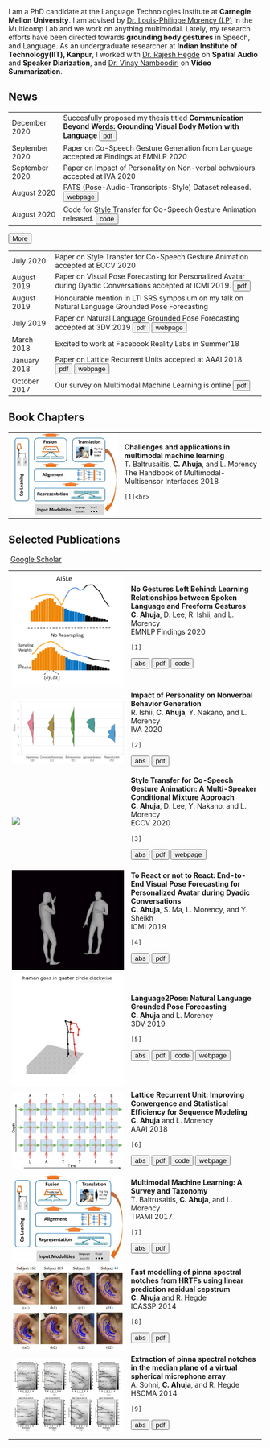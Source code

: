 I am a PhD candidate at the Language Technologies Institute at <b>Carnegie Mellon University</b>. I am advised by [Dr. Louis-Philippe Morency (LP)](https://www.cs.cmu.edu/~morency/) in the Multicomp Lab and we work on anything multimodal. Lately, my research efforts have been directed towards <b>grounding body gestures</b> in Speech, and Language. As an undergraduate researcher at <b>Indian Institute of Technology(IIT), Kanpur</b>, I worked with [Dr. Rajesh Hegde](http://home.iitk.ac.in/~rhegde/) on <b>Spatial Audio</b> and <b>Speaker Diarization</b>, and [Dr. Vinay Namboodiri](https://www.cse.iitk.ac.in/users/vinaypn/) on <b>Video Summarization</b>.


## <i class="fa fa-chevron-right"></i> News
<table class="table table-hover">
<tr>
  <td class='col-md-3'>December 2020</td>
  <td>Succesfully proposed my thesis titled <b>Communication Beyond Words: Grounding Visual Body Motion with Language</b> <a href="https://drive.google.com/open?id=1lrk5J4vJjBirAyZMOK6pbozGkB4DKebO&authuser=cahuja%40andrew.cmu.edu&usp=drive_fs" target="_blank"><button type="button" class="btn btn-primary">pdf</button></a></td>
</tr>
<tr>
  <td class='col-md-3'>September 2020</td>
  <td>Paper on Co-Speech Gesture Generation from Language accepted at Findings at EMNLP 2020</td>
</tr>
<tr>
  <td class='col-md-3'>September 2020</td>
  <td>Paper on Impact of Personality on Non-verbal behvaiours accepted at IVA 2020</td>
</tr>
<tr>
  <td class='col-md-3'>August 2020</td>
  <td>PATS (Pose-Audio-Transcripts-Style) Dataset released. <a href="http://chahuja.com/pats" target="_blank"><button type="button" class="btn btn-success">webpage</button></a></td>
</tr>
<tr>
  <td class='col-md-3'>August 2020</td>
  <td>Code for Style Transfer for Co-Speech Gesture Animation released. <a href="https://github.com/chahuja/mix-stage" target="_blank"><button type="button" class="btn btn-info">code</button></a></td>
</tr>
</table>

<button type="button" class="btn btn-info" data-toggle="collapse" data-target="#demo" onclick="change()" id="more">More</button>
<div id="demo" class="collapse">
<table class="table table-hover">
      <tr>
	    <td class='col-md-3'>July 2020</td>
	    <td>Paper on Style Transfer for Co-Speech Gesture Animation accepted at ECCV 2020</td>
	  </tr>	  
      <tr>
	    <td class='col-md-3'>August 2019</td>
	    <td>Paper on Visual Pose Forecasting for Personalized Avatar during Dyadic Conversations accepted at ICMI 2019. <a href="https://arxiv.org/pdf/1910.02181.pdf" target="_blank"><button type="button" class="btn btn-primary">pdf</button></a></td>
	  </tr>	  
      <tr>
	    <td class='col-md-3'>August 2019</td>
	    <td>Honourable mention in LTI SRS symposium on my talk on Natural Language Grounded Pose Forecasting</td>
	  </tr>	  
      <tr>
	    <td class='col-md-3'>July 2019</td>
	    <td>Paper on Natural Language Grounded Pose Forecasting accepted at 3DV 2019 <a href="https://arxiv.org/pdf/1907.01108.pdf" target="_blank"><button type="button" class="btn btn-primary">pdf</button></a> <a href="http://chahuja.com/language2pose" target="_blank"><button type="button" class="btn btn-success">webpage</button></a></td>
	  </tr>	  
      <tr>
	    <td class='col-md-3'>March 2018</td>
	    <td>Excited to work at Facebook Reality Labs in Summer'18</td>
	  </tr>	  
      <tr>
	    <td class='col-md-3'>January 2018</td>
	    <td>Paper on Lattice Recurrent Units accepted at AAAI 2018 <a href="https://arxiv.org/abs/1710.02254" target="_blank"><button type="button" class="btn btn-primary">pdf</button></a> <a href="http://chahuja.com/lru" target="_blank"><button type="button" class="btn btn-success">webpage</button></a></td>
	  </tr>	  
      <tr>
	    <td class='col-md-3'>October 2017</td>
	    <td>Our survey on Multimodal Machine Learning is online <a href="https://arxiv.org/pdf/1705.09406.pdf" target="_blank"><button type="button" class="btn btn-primary">pdf</button></a></td>
	  </tr>	  
</table>
</div>


## <i class="fa fa-chevron-right"></i> Book Chapters

<table class="table table-hover">

<tr>
<td class="col-md-3"><img src="pics/publications/baltruvsaitis2018challenges.png"/></td>
<td>
    <strong>Challenges and applications in multimodal machine learning</strong><br>
    T. Baltrusaitis, <strong>C. Ahuja</strong>, and L. Morency<br>
    The Handbook of Multimodal-Multisensor Interfaces 2018<br>
    
    [1]<br>
    
</td>
</tr>


</table>


## <i class="fa fa-chevron-right"></i> Selected Publications

<a href="https://scholar.google.com/citations?user=CX8zqPoAAAAJ&hl" class="btn btn-primary" style="padding: 0.3em;">
  <i class="ai ai-google-scholar"></i> Google Scholar
</a>

<table class="table table-hover">

<tr>
<td class="col-md-3"><a href='https://www.aclweb.org/anthology/2020.findings-emnlp.170.pdf' target='_blank'><img src="pics/publications/ahuja2020no.png"/></a> </td>
<td>
    <strong>No Gestures Left Behind: Learning Relationships between Spoken Language and Freeform Gestures</strong><br>
    <strong>C. Ahuja</strong>, D. Lee, R. Ishii, and L. Morency<br>
    EMNLP Findings 2020<br>
    
    [1] 
<a href='javascript: none'
    onclick='$("#abs_ahuja2020no").toggle()'><button type='button' class='btn btn-dark'>abs</button></a> <a href='https://www.aclweb.org/anthology/2020.findings-emnlp.170.pdf' target='_blank'><button type='button' class='btn btn-primary'>pdf</button></a>  <a href='https://github.com/chahuja/aisle' target='_blank'><button type='button' class='btn btn-info'>code</button></a> <br>
    
<div id="abs_ahuja2020no" style="text-align: justify; display: none" markdown="1">
We study relationships between spoken language and co-speech gestures in context of two key challenges. First, distributions of text and gestures are inherently skewed making it important to model the long tail. Second, gesture predictions are made at a subword level, making it important to learn relationships between language and audio. We introduce Adversarial Importance Sampled Learning, which combines adversarial learning with importance sampling to strike a balance between precision and coverage. We substantiate the effectiveness of our approach through large-scale quantitative and user studies, which show that our proposed methodology significantly outperforms previous stateof-the-art approaches for gesture generation.
</div>

</td>
</tr>


<tr>
<td class="col-md-3"><a href='https://dl.acm.org/doi/10.1145/3383652.3423908' target='_blank'><img src="pics/publications/ishii2020impact.png"/></a> </td>
<td>
    <strong>Impact of Personality on Nonverbal Behavior Generation</strong><br>
    R. Ishii, <strong>C. Ahuja</strong>, Y. Nakano, and L. Morency<br>
    IVA 2020<br>
    
    [2] 
<a href='javascript: none'
    onclick='$("#abs_ishii2020impact").toggle()'><button type='button' class='btn btn-dark'>abs</button></a> <a href='https://dl.acm.org/doi/10.1145/3383652.3423908' target='_blank'><button type='button' class='btn btn-primary'>pdf</button></a> <br>
    
<div id="abs_ishii2020impact" style="text-align: justify; display: none" markdown="1">
To realize natural-looking virtual agents, one key technical challenge is to automatically generate nonverbal behaviors from spoken language. Since nonverbal behavior varies depending on personality, it is important to generate these nonverbal behaviors to match the expected personality of a virtual agent. In this work, we study how personality traits relate to the process of generating individual nonverbal behaviors from the whole body, including the head, eye gaze, arms, and posture. To study this, we first created a dialogue corpus including transcripts, a broad range of labelled nonverbal behaviors, and the Big Five personality scores of participants in dyad interactions. We constructed models that can predict each nonverbal behavior label given as an input language representation from the participants’ spoken sentences. Our experimental results show that personality can help improve the prediction of nonverbal behaviors.
</div>

</td>
</tr>


<tr>
<td class="col-md-3"><a href='https://arxiv.org/abs/2007.12553' target='_blank'><img src="pics/publications/ahuja2020style.png"/></a> </td>
<td>
    <strong>Style Transfer for Co-Speech Gesture Animation: A Multi-Speaker Conditional Mixture Approach</strong><br>
    <strong>C. Ahuja</strong>, D. Lee, Y. Nakano, and L. Morency<br>
    ECCV 2020<br>
    
    [3] 
<a href='javascript: none'
    onclick='$("#abs_ahuja2020style").toggle()'><button type='button' class='btn btn-dark'>abs</button></a> <a href='https://arxiv.org/abs/2007.12553' target='_blank'><button type='button' class='btn btn-primary'>pdf</button></a>  <a href='http://chahuja.com/mix-stage' target='_blank'><button type='button' class='btn btn-success'>webpage</button></a> <br>
    
<div id="abs_ahuja2020style" style="text-align: justify; display: none" markdown="1">
How can we teach robots or virtual assistants to gesture naturally? Can we go further and adapt the gesturing style to follow a specific speaker? Gestures that are naturally timed with corresponding speech during human communication are called co-speech gestures. A key challenge, called gesture style transfer, is to learn a model that generates these gestures for a speaking agent 'A' in the gesturing style of a target speaker 'B'. A secondary goal is to simultaneously learn to generate co-speech gestures for multiple speakers while remembering what is unique about each speaker. We call this challenge style preservation. In this paper, we propose a new model, named Mix-StAGE, which trains a single model for multiple speakers while learning unique style embeddings for each speaker's gestures in an end-to-end manner. A novelty of Mix-StAGE is to learn a mixture of generative models which allows for conditioning on the unique gesture style of each speaker. As Mix-StAGE disentangles style and content of gestures, gesturing styles for the same input speech can be altered by simply switching the style embeddings. Mix-StAGE also allows for style preservation when learning simultaneously from multiple speakers. We also introduce a new dataset, Pose-Audio-Transcript-Style (PATS), designed to study gesture generation and style transfer. Our proposed Mix-StAGE model significantly outperforms the previous state-of-the-art approach for gesture generation and provides a path towards performing gesture style transfer across multiple speakers. Link to code, data, and videos: http://chahuja.com/mix-stage
</div>

</td>
</tr>


<tr>
<td class="col-md-3"><a href='https://arxiv.org/pdf/1910.02181.pdf' target='_blank'><img src="pics/publications/ahuja2019to.png"/></a> </td>
<td>
    <strong>To React or not to React: End-to-End Visual Pose Forecasting for Personalized Avatar during Dyadic Conversations</strong><br>
    <strong>C. Ahuja</strong>, S. Ma, L. Morency, and Y. Sheikh<br>
    ICMI 2019<br>
    
    [4] 
<a href='javascript: none'
    onclick='$("#abs_ahuja2019to").toggle()'><button type='button' class='btn btn-dark'>abs</button></a> <a href='https://arxiv.org/pdf/1910.02181.pdf' target='_blank'><button type='button' class='btn btn-primary'>pdf</button></a> <br>
    
<div id="abs_ahuja2019to" style="text-align: justify; display: none" markdown="1">
Non verbal behaviours such as gestures, facial expressions, body posture, and para-linguistic cues have been shown to complement or clarify verbal messages. Hence to improve telepresence, in form of an avatar, it is important to model these behaviours, especially in dyadic interactions. Creating such personalized avatars not only requires to model intrapersonal dynamics between a avatar's speech and their body pose, but it also needs to model interpersonal dynamics with the interlocutor present in the conversation. In this paper, we introduce a neural architecture named Dyadic Residual-Attention Model (DRAM), which integrates intrapersonal (monadic) and interpersonal (dyadic) dynamics using selective attention to generate sequences of body pose conditioned on audio and body pose of the interlocutor and audio of the human operating the avatar. We evaluate our proposed model on dyadic conversational data consisting of pose and audio of both participants, confirming the importance of adaptive attention between monadic and dyadic dynamics when predicting avatar pose. We also conduct a user study to analyze judgments of human observers. Our results confirm that the generated body pose is more natural, models intrapersonal dynamics and interpersonal dynamics better than non-adaptive monadic/dyadic models.
</div>

</td>
</tr>


<tr>
<td class="col-md-3"><a href='https://arxiv.org/pdf/1907.01108.pdf' target='_blank'><img src="pics/publications/ahuja2019language.png"/></a> </td>
<td>
    <strong>Language2Pose: Natural Language Grounded Pose Forecasting</strong><br>
    <strong>C. Ahuja</strong> and L. Morency<br>
    3DV 2019<br>
    
    [5] 
<a href='javascript: none'
    onclick='$("#abs_ahuja2019language").toggle()'><button type='button' class='btn btn-dark'>abs</button></a> <a href='https://arxiv.org/pdf/1907.01108.pdf' target='_blank'><button type='button' class='btn btn-primary'>pdf</button></a>  <a href='https://github.com/chahuja/language2pose' target='_blank'><button type='button' class='btn btn-info'>code</button></a>  <a href='http://chahuja.com/language2pose' target='_blank'><button type='button' class='btn btn-success'>webpage</button></a> <br>
    
<div id="abs_ahuja2019language" style="text-align: justify; display: none" markdown="1">
Generating animations from natural language sentences finds its applications in a a number of domains such as movie script visualization, virtual human animation and, robot motion planning. These sentences can describe different kinds of actions, speeds and direction of these actions, and possibly a target destination. The core modeling challenge in this language-to-pose application is how to map linguistic concepts to motion animations. In this paper, we address this multimodal problem by introducing a neural architecture called Joint Language-toPose (or JL2P), which learns a joint embedding of language and pose. This joint embedding space is learned end-toend using a curriculum learning approach which emphasizes shorter and easier sequences first before moving to longer and harder ones. We evaluate our proposed model on a publicly available corpus of 3D pose data and humanannotated sentences. Both objective metrics and human judgment evaluation confirm that our proposed approach is able to generate more accurate animations and are deemed visually more representative by humans than other data driven approaches.
</div>

</td>
</tr>


<tr>
<td class="col-md-3"><a href='https://arxiv.org/pdf/1710.02254.pdf' target='_blank'><img src="pics/publications/ahuja2018lattice.png"/></a> </td>
<td>
    <strong>Lattice Recurrent Unit: Improving Convergence and Statistical Efficiency for Sequence Modeling</strong><br>
    <strong>C. Ahuja</strong> and L. Morency<br>
    AAAI 2018<br>
    
    [6] 
<a href='javascript: none'
    onclick='$("#abs_ahuja2018lattice").toggle()'><button type='button' class='btn btn-dark'>abs</button></a> <a href='https://arxiv.org/pdf/1710.02254.pdf' target='_blank'><button type='button' class='btn btn-primary'>pdf</button></a>  <a href='https://github.com/chahuja/lru' target='_blank'><button type='button' class='btn btn-info'>code</button></a>  <a href='http://chahuja.com/lru' target='_blank'><button type='button' class='btn btn-success'>webpage</button></a> <br>
    
<div id="abs_ahuja2018lattice" style="text-align: justify; display: none" markdown="1">
Recurrent neural networks have shown remarkable success in modeling sequences. However low resource situations still adversely affect the generalizability of these models. We introduce a new family of models, called Lattice Recurrent Units (LRU), to address the challenge of learning deep multi-layer recurrent models with limited resources. LRU models achieve this goal by creating distinct (but coupled) flow of information inside the units: a first flow along time dimension and a second flow along depth dimension. It also offers a symmetry in how information can flow horizontally and vertically. We analyze the effects of decoupling three different components of our LRU model: Reset Gate, Update Gate and Projected State. We evaluate this family of new LRU models on computational convergence rates and statistical efficiency. Our experiments are performed on four publicly-available datasets, comparing with Grid-LSTM and Recurrent Highway networks. Our results show that LRU has better empirical computational convergence rates and statistical efficiency values, along with learning more accurate language models.
</div>

</td>
</tr>


<tr>
<td class="col-md-3"><a href='https://arxiv.org/abs/1705.09406' target='_blank'><img src="pics/publications/baltruvsaitis2017multimodal.png"/></a> </td>
<td>
    <strong>Multimodal Machine Learning: A Survey and Taxonomy</strong><br>
    T. Baltrusaitis, <strong>C. Ahuja</strong>, and L. Morency<br>
    TPAMI 2017<br>
    
    [7] 
<a href='javascript: none'
    onclick='$("#abs_baltruvsaitis2017multimodal").toggle()'><button type='button' class='btn btn-dark'>abs</button></a> <a href='https://arxiv.org/abs/1705.09406' target='_blank'><button type='button' class='btn btn-primary'>pdf</button></a> <br>
    
<div id="abs_baltruvsaitis2017multimodal" style="text-align: justify; display: none" markdown="1">
—Our experience of the world is multimodal - we see objects, hear sounds, feel texture, smell odors, and taste flavors. Modality refers to the way in which something happens or is experienced and a research problem is characterized as multimodal when it includes multiple such modalities. In order for Artificial Intelligence to make progress in understanding the world around us, it needs to be able to interpret such multimodal signals together. Multimodal machine learning aims to build models that can process and relate information from multiple modalities. It is a vibrant multi-disciplinary field of increasing importance and with extraordinary potential. Instead of focusing on specific multimodal applications, this paper surveys the recent advances in multimodal machine learning itself and presents them in a common taxonomy. We go beyond the typical early and late fusion categorization and identify broader challenges that are faced by multimodal machine learning, namely: representation, translation, alignment, fusion, and co-learning. This new taxonomy will enable researchers to better understand the state of the field and identify directions for future research.
</div>

</td>
</tr>


<tr>
<td class="col-md-3"><a href='files/icassp_chahuja_paper.pdf' target='_blank'><img src="pics/publications/ahuja2014fast.png"/></a> </td>
<td>
    <strong>Fast modelling of pinna spectral notches from HRTFs using linear prediction residual cepstrum</strong><br>
    <strong>C. Ahuja</strong> and R. Hegde<br>
    ICASSP 2014<br>
    
    [8] 
<a href='javascript: none'
    onclick='$("#abs_ahuja2014fast").toggle()'><button type='button' class='btn btn-dark'>abs</button></a> <a href='files/icassp_chahuja_paper.pdf' target='_blank'><button type='button' class='btn btn-primary'>pdf</button></a> <br>
    
<div id="abs_ahuja2014fast" style="text-align: justify; display: none" markdown="1">
Developing individualized head related transfer functions (HRTF) is an essential requirement for accurate virtualization of sound. However it is time consuming and complicated for both the subject and the developer. Obtaining the spectral notches which are the most prominent features of HRTF is very important to reconstruct the head related impulse response (HRIR) accurately. In this paper, a method suitable for fast computation of the frequencies of spectral notches is proposed. The linear prediction residual cepstrum is used to compute the spectral notches with a high degree of accuracy in this work. Subsequent use of Batteaus Reflection model to overlay the spectral notches on the pinna images indicate that the proposed method is able to provide finer contours. Experiments on reconstruction of the HRIR indicates that the method performs better than other methods.
</div>

</td>
</tr>


<tr>
<td class="col-md-3"><a href='files/hscma_chahuja_paper.pdf' target='_blank'><img src="pics/publications/sohni2014extraction.png"/></a> </td>
<td>
    <strong>Extraction of pinna spectral notches in the median plane of a virtual spherical microphone array</strong><br>
    A. Sohni, <strong>C. Ahuja</strong>, and R. Hegde<br>
    HSCMA 2014<br>
    
    [9] 
<a href='javascript: none'
    onclick='$("#abs_sohni2014extraction").toggle()'><button type='button' class='btn btn-dark'>abs</button></a> <a href='files/hscma_chahuja_paper.pdf' target='_blank'><button type='button' class='btn btn-primary'>pdf</button></a> <br>
    
<div id="abs_sohni2014extraction" style="text-align: justify; display: none" markdown="1">
In this paper, a fast method for the extraction of pinna spectral notches (PSN) in the median plane of a virtual spherical microphone array is discussed. In general, PSN can be extracted from the Head Related Impulse Response (HRIR) measured by a spherical array of microphones. However, the PSN extracted herein are computationally complex and also not accurate at lower elevation angles. This work proposes a novel approach to reconstruct the HRIR using microphones over the median plane of a virtual spherical array. The virtual spherical array itself is simulated using the Fourier Bessel series (FBS). Subsequently, these HRIRs are used to extract the PSN. This method is computationally efficient since it is done over the median plane rather than over the complete sphere. On the other hand, it is also accurate due to the utilization of the Fourier Bessel series in the extraction of the PSN. Experimental results obtained on the CIPIC database indicate a high degree of resemblance to the actual pinna walls, even at the lower elevation angles. The results are motivating enough for the method to be considered for resolving elevation ambiguity in 3D audio.
</div>

</td>
</tr>


</table>

